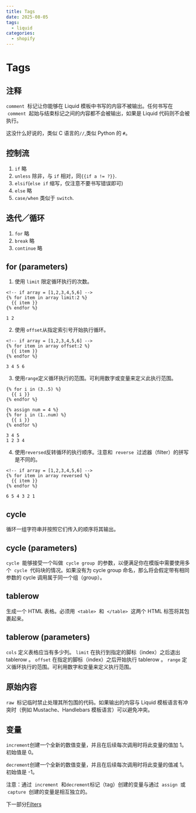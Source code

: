 ```yaml
---
title: Tags
date: 2025-08-05
tags:
  - liquid
categories:
  - shopify
---
```


# Tags

## 注释

`comment`  标记让你能够在 Liquid 模板中书写的内容不被输出。任何书写在  `comment`  起始与结束标记之间的内容都不会被输出，如果是 Liquid 代码则不会被执行。

这没什么好说的，类似 C 语言的`//`,类似 Python 的 `#`。

## 控制流

1.  `if` 略
2.  `unless` 除非，与 `if` 相对，同`{{if a != ?}}`.
3.  `elsif`(`else if` 缩写，仅注意不要书写错误即可)
4.  `else` 略
5.  `case/when` 类似于 `switch`.

## 迭代／循环

1. `for` 略
2. `break` 略
3. `continue` 略

## for (parameters)

1. 使用 `limit` 限定循环执行的次数。

```input
<!-- if array = [1,2,3,4,5,6] -->
{% for item in array limit:2 %}
  {{ item }}
{% endfor %}
```

```output
1 2
```

2. 使用 `offset`从指定索引号开始执行循环。

```input
<!-- if array = [1,2,3,4,5,6] -->
{% for item in array offset:2 %}
  {{ item }}
{% endfor %}
```

```output
3 4 5 6
```

3. 使用`range`定义循环执行的范围。可利用数字或变量来定义此执行范围。

```input
{% for i in (3..5) %}
  {{ i }}
{% endfor %}

{% assign num = 4 %}
{% for i in (1..num) %}
  {{ i }}
{% endfor %}
```

```output
3 4 5
1 2 3 4
```

4. 使用`reversed`反转循环的执行顺序。注意和  `reverse`  过滤器（filter）的拼写是不同的。

```input
<!-- if array = [1,2,3,4,5,6] -->
{% for item in array reversed %}
  {{ item }}
{% endfor %}

```

```output
6 5 4 3 2 1
```

## cycle

循环一组字符串并按照它们传入的顺序将其输出。

## cycle (parameters)

`cycle`  能够接受一个叫做  `cycle group`  的参数，以便满足你在模版中需要使用多个  `cycle`  代码块的情况。如果没有为 cycle group 命名，那么将会假定带有相同参数的 cycle 调用属于同一个组（group）。

## tablerow

生成一个 HTML 表格。必须用  `<table>`  和  `</table>`  这两个 HTML 标签将其包裹起来。

## tablerow (parameters)

`cols` 定义表格应当有多少列。
`limit` 在执行到指定的脚标（index）之后退出 tablerow 。
`offset` 在指定的脚标（index）之后开始执行 tablerow 。
`range` 定义循环执行的范围。可利用数字和变量来定义执行范围。

## 原始内容

`raw`  标记临时禁止处理其所包围的代码。如果输出的内容与 Liquid 模板语言有冲突时（例如 Mustache、Handlebars 模板语言）可以避免冲突。

## 变量

`increment`创建一个全新的数值变量，并且在后续每次调用时将此变量的值加 1。初始值是 0。

`decrement`创建一个全新的数值变量，并且在后续每次调用时将此变量的值减 1。初始值是 -1。

注意：通过  `increment`  和`decrement`标记（tag）创建的变量与通过  `assign`  或  `capture`  创建的变量是相互独立的。

下一部分[Filters](./Filters)
